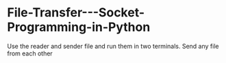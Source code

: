 # File-Transfer---Socket-Programming-in-Python
Use the reader and sender file and run them in two terminals. Send any file from each other
